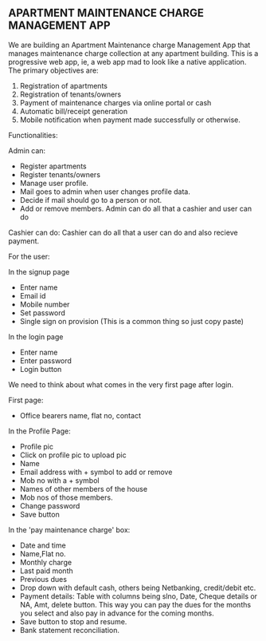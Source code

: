 ## __APARTMENT MAINTENANCE CHARGE MANAGEMENT APP__

We are building an Apartment Maintenance charge Management App that manages maintenance charge collection at any apartment building. This is a progressive web app, ie, a web app mad to look like a native application. The primary objectives are:

1. Registration of apartments
2. Registration of tenants/owners
3. Payment of maintenance charges via online portal or cash
4. Automatic bill/receipt generation
5. Mobile notification when payment made successfully or otherwise.

Functionalities:

Admin can:
- Register apartments
- Register tenants/owners
- Manage user profile.
- Mail goes to admin when user changes profile data.
- Decide if mail should go to a person or not.
- Add or remove members.
Admin can do all that a cashier and user can do

Cashier can do:
Cashier can do all that a user can do and also recieve payment.

For the user:

In the signup page
- Enter name
- Email id
- Mobile number
- Set password
- Single sign on provision 
(This is a common thing so just copy paste)

In the login page
- Enter name 
- Enter password
- Login button

We need to think about what comes in the very first page after login.

First page:
- Office bearers name, flat no, contact





In the Profile Page:
- Profile pic
- Click on profile pic to upload pic
- Name
- Email address with + symbol to add or remove
- Mob no with a + symbol
- Names of other members of the house
- Mob nos of those members.
- Change password
- Save button 

In the 'pay maintenance charge' box:
- Date and time
- Name,Flat no.
- Monthly charge
- Last paid month
- Previous dues
- Drop down with default cash, others being Netbanking, credit/debit etc.
- Payment details: Table with columns being slno, Date, Cheque details or NA, Amt, delete button. This way you can pay the dues for the months you select and also pay in advance for the coming months.
- Save button to stop and resume.
- Bank statement reconciliation.
